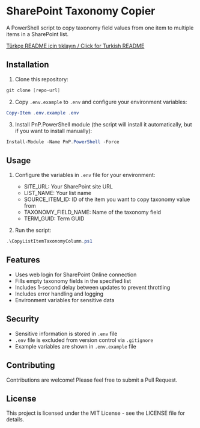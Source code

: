 # SharePoint Taxonomy Copier

A PowerShell script to copy taxonomy field values from one item to multiple items in a SharePoint list.

[Türkçe README için tıklayın / Click for Turkish README](README_TR.md)

## Installation

1. Clone this repository:
```powershell
git clone [repo-url]
```

2. Copy `.env.example` to `.env` and configure your environment variables:
```powershell
Copy-Item .env.example .env
```

3. Install PnP.PowerShell module (the script will install it automatically, but if you want to install manually):
```powershell
Install-Module -Name PnP.PowerShell -Force
```

## Usage

1. Configure the variables in `.env` file for your environment:
   - SITE_URL: Your SharePoint site URL
   - LIST_NAME: Your list name
   - SOURCE_ITEM_ID: ID of the item you want to copy taxonomy value from
   - TAXONOMY_FIELD_NAME: Name of the taxonomy field
   - TERM_GUID: Term GUID

2. Run the script:
```powershell
.\CopyListItemTaxonomyColumn.ps1
```

## Features

- Uses web login for SharePoint Online connection
- Fills empty taxonomy fields in the specified list
- Includes 1-second delay between updates to prevent throttling
- Includes error handling and logging
- Environment variables for sensitive data

## Security

- Sensitive information is stored in `.env` file
- `.env` file is excluded from version control via `.gitignore`
- Example variables are shown in `.env.example` file

## Contributing

Contributions are welcome! Please feel free to submit a Pull Request.

## License

This project is licensed under the MIT License - see the LICENSE file for details.

